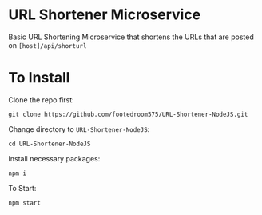 # URL Shortener Microservice



Basic URL Shortening Microservice that shortens the URLs that are posted on `[host]/api/shorturl`


# To Install


Clone the repo first:

`git clone https://github.com/footedroom575/URL-Shortener-NodeJS.git`

Change directory to `URL-Shortener-NodeJS`:

`cd URL-Shortener-NodeJS`

Install necessary packages:

`npm i`

To Start:

`npm start`
